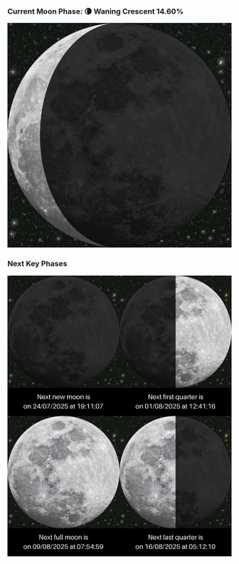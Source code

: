 ### Current Moon Phase: 🌘 Waning Crescent 14.60%
![Moon Phase](moonphase.png)
### Next Key Phases
![Gallery](gallery.png)